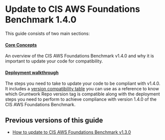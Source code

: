 # Update to CIS AWS Foundations Benchmark 1.4.0

This guide consists of two main sections:

<div className="dlist">

#### [Core Concepts](./core-concepts.md)

An overview of the CIS AWS Foundations Benchmark v1.4.0 and why it is important to update your code for compatibility.

#### [Deployment walkthrough](./deployment-walkthrough/step-1-update-references-to-the-gruntwork-infrastructure-as-code-library.md)

The steps you need to take to update your code to be compliant with v1.4.0. It includes a
[version compatibility table](./deployment-walkthrough/step-1-update-references-to-the-gruntwork-infrastructure-as-code-library.md#compatibility-table) you can use as a reference to know which Gruntwork Repo version
tag is compatible along with the deployment steps you need to perform to achieve compliance with version 1.4.0 of the
CIS AWS Foundations Benchmark.

</div>

## Previous versions of this guide

- [How to update to CIS AWS Foundations Benchmark v1.3.0](/guides/stay-up-to-date/cis/cis-1.3.0)


<!-- ##DOCS-SOURCER-START
{"sourcePlugin":"local-copier","hash":"b3833c90d50cfd64b306c26b52b63b3e"}
##DOCS-SOURCER-END -->
